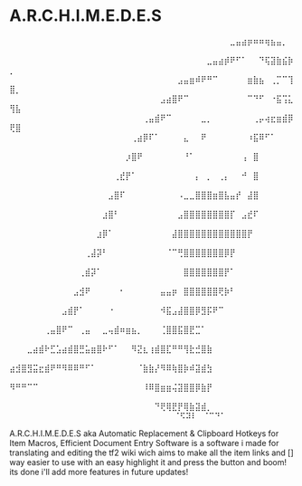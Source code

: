 # A.R.C.H.I.M.E.D.E.S
⠀⠀⠀⠀⠀⠀⠀⠀⠀⠀⠀⠀⠀⠀⠀⠀⠀⠀⠀⠀⠀⠀⠀⠀⠀⠀⠀⠀⠀⠀⠀⠀⠀⠀⠀⠀⠀⠀⣀⣤⣴⡶⠶⠶⢶⣦⣤⡀⠀⠀⠀
⠀⠀⠀⠀⠀⠀⠀⠀⠀⠀⠀⠀⠀⠀⠀⠀⠀⠀⠀⠀⠀⠀⠀⠀⠀⠀⠀⠀⠀⠀⠀⠀⠀⠀⣀⣤⣴⡾⠟⠋⠁⠀⠀⠙⢯⣽⣷⣮⡷⡀⠀
⠀⠀⠀⠀⠀⠀⠀⠀⠀⠀⠀⠀⠀⠀⠀⠀⠀⠀⠀⠀⠀⠀⠀⠀⠀⠀⠀⠀⠀⣠⣤⣶⠾⠟⠛⠉⠀⠀⠀⠀⠀⣶⣷⣦⠀⢀⡉⠉⢹⣿⡀
⠀⠀⠀⠀⠀⠀⠀⠀⠀⠀⠀⠀⠀⠀⠀⠀⠀⠀⠀⠀⠀⠀⠀⠀⠀⠀⣠⣴⣿⠟⠉⠀⠀⠀⠀⠀⠀⠀⠀⠀⠀⠉⠙⠋⠀⠐⣯⢩⣅⢻⣧
⠀⠀⠀⠀⠀⠀⠀⠀⠀⠀⠀⠀⠀⠀⠀⠀⠀⠀⠀⠀⠀⠀⠀⢀⣤⣾⠟⠉⠀⠀⠀⠀⠀⣀⡀⠀⠀⠀⠀⠀⠀⠀⢀⡤⢴⣖⣶⣾⡿⢟⣿
⠀⠀⠀⠀⠀⠀⠀⠀⠀⠀⠀⠀⠀⠀⠀⠀⠀⠀⠀⠀⠀⢀⣴⡿⠏⠁⠀⠀⠀⠀⣄⠀⠀⠟⠀⠀⠀⠀⠀⠀⠀⠰⣯⠿⠋⠁⠀⠀⠀⠀⠀
⠀⠀⠀⠀⠀⠀⠀⠀⠀⠀⠀⠀⠀⠀⠀⠀⠀⠀⠀⠀⡰⣿⠟⠀⠀⠀⠀⠀⠀⠀⠘⠁⠀⠀⠀⠀⠀⠀⠀⠀⢠⠀⣿⠀⠀⠀⠀⠀⠀⠀⠀
⠀⠀⠀⠀⠀⠀⠀⠀⠀⠀⠀⠀⠀⠀⠀⠀⠀⠀⢀⣞⡟⠁⠀⠀⠀⠀⠀⠀⠀⠀⠀⠀⡄⠀⡀⠀⢀⡄⠀⠀⠚⠀⣿⠀⠀⠀⠀⠀⠀⠀⠀
⠀⠀⠀⠀⠀⠀⠀⠀⠀⠀⠀⠀⠀⠀⠀⠀⠀⣠⣿⠏⠀⠀⠀⠀⠀⠀⠀⠀⠀⠠⣀⣀⣿⣿⣿⣶⣿⣧⣤⡞⠀⣼⣿⠀⠀⠀⠀⠀⠀⠀⠀
⠀⠀⠀⠀⠀⠀⠀⠀⠀⠀⠀⠀⠀⠀⠀⠀⣰⣿⠃⠀⠀⠀⠀⠀⠀⠀⠀⠀⠀⣠⣿⣿⣿⣿⣿⣿⣿⣿⡏⠀⣠⣞⠏⠀⠀⠀⠀⠀⠀⠀⠀
⠀⠀⠀⠀⠀⠀⠀⠀⠀⠀⠀⠀⠀⠀⠀⣰⡿⠁⠀⠀⠀⠀⠀⠀⠀⠀⠀⠀⣼⣿⣿⣿⣿⣿⣿⣿⣿⣿⣿⣿⣿⡟⠀⠀⠀⠀⠀⠀⠀⠀⠀
⠀⠀⠀⠀⠀⠀⠀⠀⠀⠀⠀⠀⠀⢀⣼⡽⠃⠀⠀⠀⠀⠀⠀⠀⠀⠀⠀⠈⠉⢛⣿⣿⣿⣿⣿⣿⣿⡿⡟⠀⠀⠀⠀⠀⠀⠀⠀⠀⠀⠀⠀
⠀⠀⠀⠀⠀⠀⠀⠀⠀⠀⠀⠀⢀⣾⡽⠁⠀⠀⠀⠀⠀⠀⠀⠀⠀⠀⠀⠀⠀⠀⣿⣿⣿⣿⣿⣿⣿⡟⠁⠀⠀⠀⠀⠀⠀⠀⠀⠀⠀⠀⠀
⠀⠀⠀⠀⠀⠀⠀⠀⠀⠀⠀⣠⣺⠟⠀⠀⠀⠀⠀⠂⠀⠀⠀⠀⠀⠀⣤⣤⡶⠀⣿⣿⣿⣿⣿⣿⢟⡷⠃⠀⠀⠀⠀⠀⠀⠀⠀⠀⠀⠀⠀
⠀⠀⠀⠀⠀⠀⠀⠀⠀⣠⣾⡟⠁⠀⠀⠀⠀⠐⠀⠀⠀⠀⠀⠀⠀⠀⠺⣯⣠⣼⣿⣿⡿⣻⡯⠟⠉⠀⠀⠀⠀⠀⠀⠀⠀⠀⠀⠀⠀⠀⠀
⠀⠀⠀⠀⠀⠀⢀⣤⣿⠟⠉⠀⢀⣤⠀⠀⣀⢤⣾⠶⣶⣦⡀⠀⠀⠀⢈⣿⣿⣯⣿⣟⣉⠁⠀⠀⠀⠀⠀⠀⠀⠀⠀⠀⠀⠀⠀⠀⠀⠀⠀
⠀⠀⠀⣀⣴⣾⠗⣋⣡⣴⣾⣿⣛⣥⣶⣿⠗⠋⠁⠀⠀⠻⣝⣆⢰⣾⣿⣏⠛⠛⢻⣗⣚⣿⣷⠀⠀⠀⠀⠀⠀⠀⠀⠀⠀⠀⠀⠀⠀⠀⠀
⣴⣺⣿⣻⣭⣖⣾⠟⠛⠻⠿⠿⠛⠋⠁⠀⠀⠀⠀⠀⠀⠀⠈⣷⣷⡜⠻⠿⢷⣿⡷⠾⣽⣾⣳⠀⠀⠀⠀⠀⠀⠀⠀⠀⠀⠀⠀⠀⠀⠀⠀
⠻⠛⠛⠉⠉⠀⠀⠀⠀⠀⠀⠀⠀⠀⠀⠀⠀⠀⠀⠀⠀⠀⠀⠸⠿⣿⣶⣶⢬⣽⣿⣿⡿⣷⡟⠀⠀⠀⠀⠀⠀⠀⠀⠀⠀⠀⠀⠀⠀⠀⠀
⠀⠀⠀⠀⠀⠀⠀⠀⠀⠀⠀⠀⠀⠀⠀⠀⠀⠀⠀⠀⠀⠀⠀⠀⠀⠙⢟⢿⣟⡟⢿⣷⣽⣾⡀⠀⠀⠀⠀⠀⠀⠀⠀⠀⠀⠀⠀⠀⠀⠀⠀
⠀⠀⠀⠀⠀⠀⠀⠀⠀⠀⠀⠀⠀⠀⠀⠀⠀⠀⠀⠀⠀⠀⠀⠀⠀⠀⠈⠫⠽⠇⠀⠈⠉⠙⠁





A.R.C.H.I.M.E.D.E.S aka Automatic Replacement & Clipboard Hotkeys for Item Macros, Efficient Document Entry Software is a software i made for translating and editing the tf2 wiki wich aims to make all the item links and [] way easier to use with an easy highlight it and press the button and boom! its done i'll add more features in future updates!
